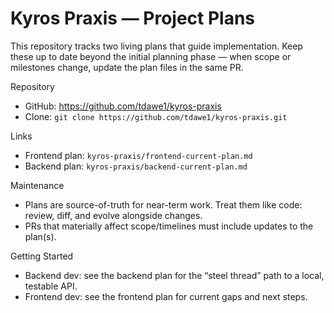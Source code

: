 # Kyros Praxis — Project Plans

This repository tracks two living plans that guide implementation. Keep these up to date beyond the initial planning phase — when scope or milestones change, update the plan files in the same PR.

Repository
- GitHub: https://github.com/tdawe1/kyros-praxis
- Clone: `git clone https://github.com/tdawe1/kyros-praxis.git`

Links
- Frontend plan: `kyros-praxis/frontend-current-plan.md`
- Backend plan: `kyros-praxis/backend-current-plan.md`

Maintenance
- Plans are source-of-truth for near-term work. Treat them like code: review, diff, and evolve alongside changes.
- PRs that materially affect scope/timelines must include updates to the plan(s).

Getting Started
- Backend dev: see the backend plan for the “steel thread” path to a local, testable API.
- Frontend dev: see the frontend plan for current gaps and next steps.
